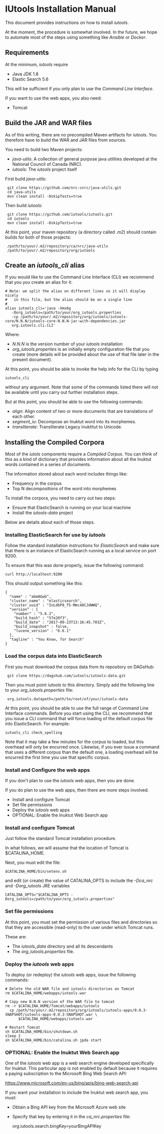 # IUtools Installation Manual

This document provides instructions on how to install _iutools_. 

At the moment, the procedure is somewhat involved. In the future, 
we hope to automate most of the steps using something like _Ansible_ or _Docker_.

## Requirements

At the minimum, _iutools_ require 
- Java JDK 1.8
- Elastic Search 5.6

This will be sufficient if you only plan to use the _Command Line Interface_.

If you want to use the web apps, you also need:
- Tomcat

## Build the JAR and WAR files
As of this writing, there are no precompiled Maven artifacts for _iutools_. You 
therefore have to build the WAR and JAR files from sources.

You need to build two Maven projects:
- _java-utils_: A collection of general purpose java utilities developed at the 
National Council of Canada (NRC).
- _iutools_: The _iutools_ project itself

First build _java-utils_:

     git clone https://github.com/nrc-cnrc/java-utils.git
     cd java-utils
     mvn clean install -DskipTests=true

Then build _iutools_:

     git clone https://github.com/iutools/iutools.git
     cd iutools
     mvn clean install -DskipTests=true
     
 At this point, your maven repository (a directory called _.m2_) should contain 
 builds for both of those projects:
 
     /path/to/your/.m2/repository/ca/nrc/java-utils
     /path/to/your/.m2/repository/org/iutools

## Create an _iutools_cli_ alias

If you would like to use the Command Line Interface (CLI) we recommend that you 
you create an alias for it:

    # Note: we split the alias on different lines so it will display nicely 
    #   in this file, but the alias should be on a single line
    #
    alias iutools_cli='java -Xmx6g 
       -Dorg_iutools=/path/to/your/org_iutools.properties 
       -cp /path/to/your/.m2/repository/org/iutools/iutools-core/N.N.N/iutools-core-N.N.N-jar-with-dependencies.jar
       org.iutools.cli.CLI'
       
Where:
- _N.N.N_ is the version number of your _iutools_ installation
- _org_iutools.properties_ is an initially empty 
configuration file that you create (more details will be provided about 
the use of that file later in the present document).

At this point, you should be able to invoke the help info for the 
CLI by typing

    iutools_cli
    
without any argument. Note that some of the commands listed there will not be 
available until you carry out further installation steps.

But at this point, you should be able to use the following commands:
- _align_: Align content of two or more documents that are translations of each other.
- _segment_iu_: Decompose an Inuktut word into its morphemes.
- _transliterate_: Transliterate Legacy inuktitut to Unicode.

## Installing the Compiled Corpora

Most of the _iutols_ components require a _Compiled Corpus_. You can think of 
this as a kind of dictionary that provides information about all the 
Inuktut words contained in a series of documents.

The information stored about each word includes things like:
- Frequency in the corpus
- Top N decompositions of the word into morphemes

To install the corpora, you need to carry out two steps:
- Ensure that ElasticSearch is running on your local machine
- Install the _iutools-data_ project

Below are details about each of those steps.

### Installing ElasticSearch for use by _iutools_

Follow the standard installation instructions for _ElasticSearch_ and make sure 
that there is an instance of ElasticSearch running as a local service on port 9200.

To ensure that this was done properly, issue the following command:

    curl http://localhost:9200
   
This should output something like this:

    {
      "name" : "abmAGwG",
      "cluster_name" : "elasticsearch",
      "cluster_uuid" : "InLdbP8_T5-Mmc48CJdWWQ",
      "version" : {
        "number" : "5.6.2",
        "build_hash" : "57e20f3",
        "build_date" : "2017-09-23T13:16:45.703Z",
        "build_snapshot" : false,
        "lucene_version" : "6.6.1"
      },
      "tagline" : "You Know, for Search"
    }   
    
### Load the corpus data into ElasticSearch

First you must download the corpus data from its repository on DAGsHub:

     git clone https://dagshub.com/iutools/iutools-data.git
     
 Then you must point _iutools_ to this directory. Simply add the following line 
 to your _org_iutools.properties_ file: 

     org.iutools.datapath=/path/to/root/of/your/iutools-data
 
At this point, you should be able to use the full range of Command Line 
Interface commands. Before you start using the CLI, we recommend that you issue 
a CLI command that will force loading of the default corpus file into 
ElasticSearch. For example:

    iutools_cli check_spelling
    
Note that it may take a few minutes for the corpus to loaded, but this 
overhead will only be encurred once. Likewise, if you ever issue a command that 
uses a different corpus than the default one, a loading overhead will be encurred 
the first time you use that specific corpus.

### Install and Configure the web apps

If you don't plan to use the _iutools_ web apps, then you are done. 

If you do plan to use the web apps, then there are more steps involved.

- Install and configure Tomcat
- Set file permissions
- Deploy the _iutools_ web apps
- OPTIONAL: Enable the Inuktut Web Search app

### Install and configure Tomcat

Just follow the standard Tomcat installation procedure.

In what follows, we will assume that the location of Tomcat is $CATALINA_HOME.

Next, you must edit the file:

    $CATALINA_HOME/bin/setenv.sh
    
and edit (or create) the value of CATALINA_OPTS to include the _-Dca_nrc_ and 
_-Dorg_iutools_ JRE variables

    CATALINA_OPTS="$CATALINA_OPTS -Dorg_iutools=/path/to/your/org_iutools.properties"
    

### Set file permissions

At this point, you must set the permission of various files and directories so 
that they are accessible (read-only) to the user under which Tomcat runs.

These are:

- The _iutools_data_ directory and all its descendants
- The _org_iutools.properties_ file.  

### Deploy the _iutools_ web apps

To deploy (or redeploy) the _iutools_ web apps, issue the following commands:

    # Delete the old WAR file and iutools directories on Tomcat
    rm $CATALINA_HOME/webapps/iutools.war
    
    # Copy new N.N.N version of the WAR file to tomcat
    rm -r $CATALINA_HOME/Tomcat/webapps/iutools
      cp /path/to/your/.m2/repository/org/iutools/iutools-apps/0.0.3-SNAPSHOT/iutools-apps-0.0.3-SNAPSHOT.war \
          $CATALINA_HOME/webapps/iutools.war
    
    # Restart Tomcat
    sh $CATALINA_HOME/bin/shutdown.sh
    sleep 2
    sh $CATALINA_HOME/bin/catalina.sh jpda start

### OPTIONAL: Enable the Inuktut Web Search app

One of the _iutools_ web app is a web search engine developed specifically for 
Inuktut. This particular app is not enabled by default because it requires a 
paying subscription to the Microsoft Bing Web Search API:

https://www.microsoft.com/en-us/bing/apis/bing-web-search-api

If you want your installation to include the Inuktut web search app, you must:

- Obtain a Bing API key from the Microsoft Azure web site
- Specify that key by entering it in the _ca_nrc.properties_ file:

     org.iutools.search.bingKey=yourBingAPIKey
  